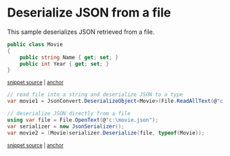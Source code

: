 # Deserialize JSON from a file

This sample deserializes JSON retrieved from a file.

<!-- snippet: DeserializeWithJsonSerializerFromFileTypes -->
<a id='snippet-deserializewithjsonserializerfromfiletypes'></a>
```cs
public class Movie
{
    public string Name { get; set; }
    public int Year { get; set; }
}
```
<sup><a href='/src/Tests/Documentation/Samples/Serializer/DeserializeWithJsonSerializerFromFile.cs#L30-L36' title='Snippet source file'>snippet source</a> | <a href='#snippet-deserializewithjsonserializerfromfiletypes' title='Start of snippet'>anchor</a></sup>
<!-- endSnippet -->

<!-- snippet: DeserializeWithJsonSerializerFromFileUsage -->
<a id='snippet-deserializewithjsonserializerfromfileusage'></a>
```cs
// read file into a string and deserialize JSON to a type
var movie1 = JsonConvert.DeserializeObject<Movie>(File.ReadAllText(@"c:\movie.json"));

// deserialize JSON directly from a file
using var file = File.OpenText(@"c:\movie.json");
var serializer = new JsonSerializer();
var movie2 = (Movie)serializer.Deserialize(file, typeof(Movie));
```
<sup><a href='/src/Tests/Documentation/Samples/Serializer/DeserializeWithJsonSerializerFromFile.cs#L41-L50' title='Snippet source file'>snippet source</a> | <a href='#snippet-deserializewithjsonserializerfromfileusage' title='Start of snippet'>anchor</a></sup>
<!-- endSnippet -->
